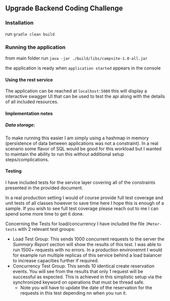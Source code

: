 ## Upgrade Backend Coding Challenge

### Installation

run `gradle clean build`

### Running the application

from main folder run `java -jar ./build/libs/campsite-1.0-all.jar`

the application is ready when `application started` appears in the console

#### Using the rest service

The application can be reached at `localhost:5000` this will display a interactive swagger UI that can be used to test the api along with the details of all included resources.

#### Implementation notes

##### Data storage:
To make running this easier I am simply using a hashmap in memory (persistence of data between applications was not a constraint). In a real scenario some flavor of SQL would be good for this workload but I wanted to maintain the ability to run this without additional setup steps/complications.

#### Testing

I have included tests for the service layer covering all of the constraints presented in the provided document.

In a real production setting I would of course provide full test coverage and unit tests of all classes however to save time here I hope this is enough of a sample. If you wish to see full test coverage please reach out to me I can spend some more time to get it done.

Concerning the Tests for load/concurrency I have included the file `JMeter-tests` with 2 relevant test groups:

- Load Test Group: This sends 1000 concurrent requests to the server the *Summary Report* section will show the results of this test. I was able to run 1500+ requests with no errors. In a production environemnt I would for example run multiple replicas of this service behind a load balancer to increase capacities further if required.
- Concurrency Test Group: This sends 10 identical create reservation events. You will see from the results that only 1 request will be successful as expected. This is achieved in this simplistic setup via the synchronized keyword on operations that must be thread safe. 
   - Note you will have to update the date of the reservation for the requests in this test depending nn when you run it.